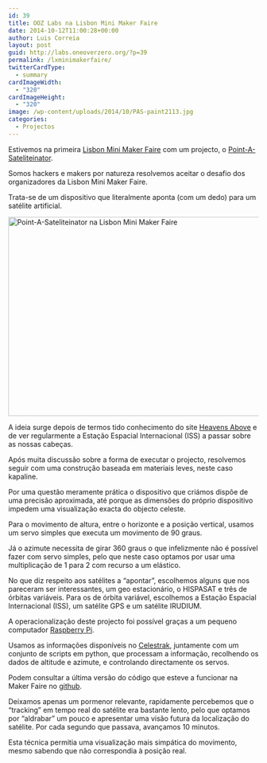 ```yaml
---
id: 39
title: OOZ Labs na Lisbon Mini Maker Faire
date: 2014-10-12T11:00:28+00:00
author: Luis Correia
layout: post
guid: http://labs.oneoverzero.org/?p=39
permalink: /lxminimakerfaire/
twitterCardType:
  - summary
cardImageWidth:
  - "320"
cardImageHeight:
  - "320"
image: /wp-content/uploads/2014/10/PAS-paint2113.jpg
categories:
  - Projectos
---
```

Estivemos na primeira <a href="http://makerfairelisbon.com/pt/" title="Lisbon Mini Maker Faire" target="_blank">Lisbon Mini Maker Faire</a> com um projecto, o <a href="http://makerfairelisbon.com/pt/2014/08/12/pointasatelliteinator.html" target="_blank">Point-A-Sateliteinator</a>.

Somos hackers e makers por natureza resolvemos aceitar o desafio dos organizadores da Lisbon Mini Maker Faire.

Trata-se de um dispositivo que literalmente aponta (com um dedo) para um satélite artificial.

[<img class="aligncenter size-medium wp-image-48" src="http://labs.oneoverzero.org/wp-content/uploads/2014/10/PAS-paint2113-300x199.jpg" alt="Point-A-Sateliteinator na Lisbon Mini Maker Faire" width="600" height="400" srcset="http://labs.oneoverzero.org/wp-content/uploads/2014/10/PAS-paint2113-300x199.jpg 300w, http://labs.oneoverzero.org/wp-content/uploads/2014/10/PAS-paint2113-225x150.jpg 225w" sizes="(max-width: 600px) 100vw, 600px" />](http://labs.oneoverzero.org/wp-content/uploads/2014/10/PAS-paint2113.jpg)

A ideia surge depois de termos tido conhecimento do site <a href="http://heavens-above.com/" title="Heavens Above" target="_blank">Heavens Above</a> e de ver regularmente a Estação Espacial Internacional (ISS) a passar sobre as nossas cabeças. 

Após muita discussão sobre a forma de executar o projecto, resolvemos seguir com uma construção baseada em materiais leves, neste caso kapaline. 

Por uma questão meramente prática o dispositivo que criámos dispõe de uma precisão aproximada, até porque as dimensões do próprio dispositivo impedem uma visualização exacta do objecto celeste.

Para o movimento de altura, entre o horizonte e a posição vertical, usamos um servo simples que executa um movimento de 90 graus.
  
Já o azimute necessita de girar 360 graus o que infelizmente não é possível fazer com servo simples, pelo que neste caso optamos por usar uma multiplicação de 1 para 2 com recurso a um elástico.

No que diz respeito aos satélites a &#8220;apontar&#8221;, escolhemos alguns que nos pareceram ser interessantes, um geo estacionário, o HISPASAT e três de órbitas variáveis. Para os de órbita variável, escolhemos a Estação Espacial Internacional (ISS), um satélite GPS e um satélite IRUDIUM.

A operacionalização deste projecto foi possível graças a um pequeno computador <a href="http://www.raspberrypi.org/help/what-is-a-raspberry-pi/" title="Raspberry Pi" target="_blank">Raspberry Pi</a>.

Usamos as informações disponíveis no <a href="http://www.celestrak.com/NORAD/elements/" title="Celestrak" target="_blank">Celestrak</a>, juntamente com um conjunto de scripts em python, que processam a informação, recolhendo os dados de altitude e azimute, e controlando directamente os servos.

Podem consultar a última versão do código que esteve a funcionar na Maker Faire no <a href="https://github.com/luisfcorreia/pas" title="github" target="_blank">github</a>.

Deixamos apenas um pormenor relevante, rapidamente percebemos que o &#8220;tracking&#8221; em tempo real do satélite era bastante lento, pelo que optamos por &#8220;aldrabar&#8221; um pouco e apresentar uma visão futura da localização do satélite. Por cada segundo que passava, avançamos 10 minutos.

Esta técnica permitia uma visualização mais simpática do movimento, mesmo sabendo que não correspondia à posição real.